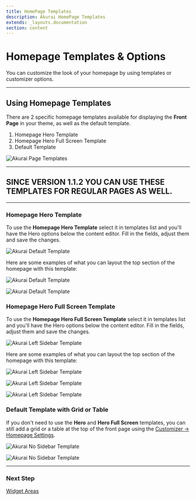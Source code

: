 ```yaml
---
title: HomePage Templates
description: Akurai HomePage Templates
extends: _layouts.documentation
section: content
---
```


# Homepage Templates &amp; Options

You can customize the look of your homepage by using templates or customizer options.

---

## Using Homepage Templates

There are 2 specific homepage templates available for displaying the **Front Page** in your theme, as well as the default template.

1. Homepage Hero Template
2. Homepage Hero Full Screen Template
3. Default Template

![Akurai Page Templates](/assets/images/akurai/homepage/home-templates.png)


---

## SINCE VERSION 1.1.2 YOU CAN USE THESE TEMPLATES FOR REGULAR PAGES AS WELL.

---

### Homepage Hero Template

To use the **Homepage Hero Template** select it in templates list and you'll have the Hero options below the content editor. Fill in the fields, adjust them and save the changes.

![Akurai Default Template](/assets/images/akurai/homepage/home-hero-admin.png)

Here are some examples of what you can layout the top section of the homepage with this template:

![Akurai Default Template](/assets/images/akurai/homepage/home-hero-1.png)

![Akurai Default Template](/assets/images/akurai/homepage/home-hero-2.png)

### Homepage Hero Full Screen Template

To use the **Homepage Hero Full Screen Template** select it in templates list and you'll have the Hero options below the content editor. Fill in the fields, adjust them and save the changes.

![Akurai Left Sidebar Template](/assets/images/akurai/homepage/home-hero-full-admin.png)

Here are some examples of what you can layout the top section of the homepage with this template:

![Akurai Left Sidebar Template](/assets/images/akurai/homepage/home-hero-full-1.png)

![Akurai Left Sidebar Template](/assets/images/akurai/homepage/home-hero-full-2.png)

![Akurai Left Sidebar Template](/assets/images/akurai/homepage/home-hero-full-3.png)

### Default Template with Grid or Table

If you don't need to use the **Hero** and **Hero Full Screen** templates, you can still add a grid or a table at the top of the front page using the [Customizer &#8594; Homepage Settings](/docs/akurai/customizations/#homepage-settings).

![Akurai No Sidebar Template](/assets/images/akurai/homepage/home-grid.png)

![Akurai No Sidebar Template](/assets/images/akurai/homepage/home-table.png)

---

### Next Step

[Widget Areas](/docs/akurai/widget-areas/)
